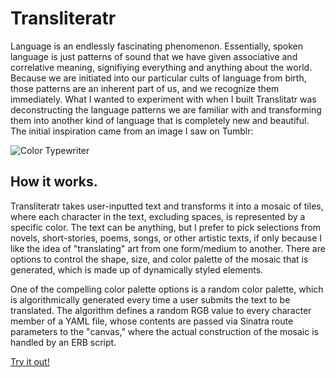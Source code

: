 Transliteratr
=============

Language is an endlessly fascinating phenomenon.  Essentially, spoken language is just patterns of sound that we have given associative and correlative meaning, signifiying everything and anything about the world.  Because we are initiated into our particular cults of language from birth, those patterns are an inherent part of us, and we recognize them immediately.  What I wanted to experiment with when I built Translitatr was deconstructing the language patterns we are familiar with and transforming them into another kind of language that is completely new and beautiful.  The initial inspiration came from an image I saw on Tumblr:

![ Color Typewriter ](http://media.boingboing.net/wp-content/uploads/2012/01/7145_6693148987_9ec3bdbed0_o.jpg)

How it works.
-------------

Transliteratr takes user-inputted text and transforms it into a mosaic of tiles, where each character in the text, excluding spaces, is represented by a specific color.  The text can be anything, but I prefer to pick selections from novels, short-stories, poems, songs, or other artistic texts, if only because I like the idea of "translating" art from one form/medium to another.  There are options to control the shape, size, and color palette of the mosaic that is generated, which is made up of dynamically styled elements.

One of the compelling color palette options is a random color palette, which is algorithmically generated every time a user submits the text to be translated. The algorithm defines a random RGB value to every character member of a YAML file, whose contents are passed via Sinatra route parameters to the "canvas," where the actual construction of the mosaic is handled by an ERB script.

[Try it out!](http://transliteratr.herokuapp.com/)